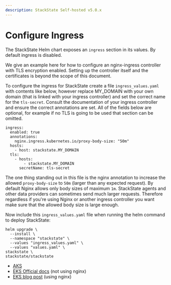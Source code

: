 ```yaml
---
description: StackState Self-hosted v5.0.x 
---
```


# Configure Ingress

The StackState Helm chart exposes an `ingress` section in its values. By default ingress is disabled.

We give an example here for how to configure an nginx-ingress controller with TLS encryption enabled. Setting up the controller itself and the certificates is beyond the scope of this document.

To configure the ingress for StackState create a file `ingress_values.yaml` with contents like below, however replace MY\_DOMAIN with your own domain \(that is linked with your ingress controller\) and set the correct name for the `tls-secret`. Consult the documentation of your ingress controller and ensure the correct annotations are set. All of the fields below are optional, for example if no TLS is going to be used that section can be omitted.

```text
ingress:
  enabled: true
  annotations:
    nginx.ingress.kubernetes.io/proxy-body-size: "50m"
  hosts:
    - host: stackstate.MY_DOMAIN
  tls:
    - hosts:
        - stackstate.MY_DOMAIN
      secretName: tls-secret
```

The one thing standing out in this file is the nginx annotation to increase the allowed `proxy-body-size` to `50m` \(larger than any expected request\). By default Nginx allows only body sizes of maximum `1m`. StackState agents and other data providers can sometimes send much larger requests. Therefore regardless if you're using Nginx or another ingress controller you want make sure that the allowed body size is large enough.

Now include this `ingress_values.yaml` file when running the helm command to deploy StackState:

```text
helm upgrade \
  --install \
  --namespace "stackstate" \
  --values "ingress_values.yaml" \
  --values "values.yaml" \
stackstate \
stackstate/stackstate
```

* [AKS](https://docs.microsoft.com/en-us/azure/aks/ingress-tls)
* [EKS Official docs](https://docs.aws.amazon.com/eks/latest/userguide/alb-ingress.html) \(not using nginx\)
* [EKS blog post](https://aws.amazon.com/blogs/opensource/network-load-balancer-nginx-ingress-controller-eks/) \(using nginx\)

